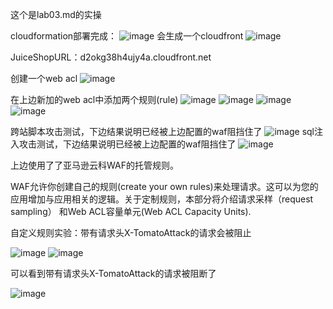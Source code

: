 
这个是lab03.md的实操

cloudformation部署完成：
![image](https://user-images.githubusercontent.com/26688391/134896543-b144dc12-6639-40a7-af82-a6d685394327.png)
会生成一个cloudfront
![image](https://user-images.githubusercontent.com/26688391/134897155-cef9110e-2123-4f8b-acfb-59bd1b49507a.png)


JuiceShopURL：d2okg38h4ujy4a.cloudfront.net

创建一个web acl
![image](https://user-images.githubusercontent.com/26688391/134897740-5271e353-da97-467a-bcfd-3a6ba85f7edb.png)

在上边新加的web acl中添加两个规则(rule)
![image](https://user-images.githubusercontent.com/26688391/134898323-40e5a47b-4622-493f-be7d-7b1af66d1eb2.png)
![image](https://user-images.githubusercontent.com/26688391/134898470-cc246813-dd82-4bf6-a85f-837df7d6071d.png)
![image](https://user-images.githubusercontent.com/26688391/134898562-58de8d63-8d13-422b-bd84-953336fdac3a.png)
![image](https://user-images.githubusercontent.com/26688391/134898658-24eeea6f-955d-4253-bfe0-98ee41a3c774.png)

跨站脚本攻击测试，下边结果说明已经被上边配置的waf阻挡住了
![image](https://user-images.githubusercontent.com/26688391/134899443-d758147c-f274-4a82-9473-9951ae77f84b.png)
sql注入攻击测试，下边结果说明已经被上边配置的waf阻挡住了
![image](https://user-images.githubusercontent.com/26688391/134899594-e3dd3677-a589-45d8-8530-4d56e6ffbce8.png)

上边使用了了亚马逊云科WAF的托管规则。




WAF允许你创建自己的规则(create your own rules)来处理请求。这可以为您的应用增加与应用相关的逻辑。关于定制规则，本部分将介绍请求采样（request sampling） 和Web ACL容量单元(Web ACL Capacity Units).

自定义规则实验：带有请求头X-TomatoAttack的请求会被阻止

![image](https://user-images.githubusercontent.com/26688391/134900966-945bf3c3-a7e8-4b08-ad2b-d48c32b2debe.png)
![image](https://user-images.githubusercontent.com/26688391/134901038-4db13add-61a6-4da2-8ce4-ee906ef5de19.png)

可以看到带有请求头X-TomatoAttack的请求被阻断了

![image](https://user-images.githubusercontent.com/26688391/134901661-f2847a2c-944f-444d-9e34-318adb66ae26.png)




